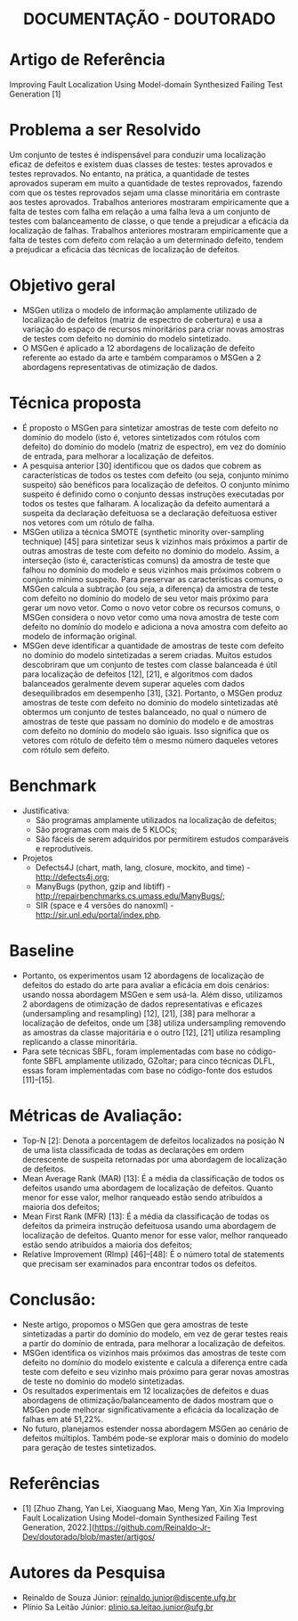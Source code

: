 <h1 align="center"> DOCUMENTAÇÃO - DOUTORADO </h1>

# Artigo de Referência
Improving Fault Localization Using Model-domain Synthesized Failing Test Generation [1]

# Problema a ser Resolvido
Um conjunto de testes é indispensável para conduzir uma localização eficaz de defeitos e existem duas classes de testes: testes aprovados e testes reprovados. No entanto, na prática, a quantidade de testes aprovados superam em muito a quantidade de testes reprovados, fazendo com que os testes reprovados sejam uma classe minoritária em contraste aos testes aprovados. Trabalhos anteriores mostraram empiricamente que a falta de testes com falha em relação a uma falha leva a um conjunto de testes com balanceamento de classe, o que tende a prejudicar a eficácia da localização de falhas. Trabalhos anteriores mostraram empiricamente que a falta de testes com defeito com relação a um determinado defeito, tendem a prejudicar a eficácia das técnicas de localização de defeitos.

# Objetivo geral
- MSGen utiliza o modelo de informação amplamente utilizado de localização de defeitos (matriz de espectro de cobertura) e usa a variação do espaço de recursos minoritários para criar novas amostras de testes com defeito no domínio do modelo sintetizado.
- O MSGen é aplicado a 12 abordagens de localização de defeito referente ao estado da arte e também comparamos o MSGen a 2 abordagens representativas de otimização de dados.

# Técnica proposta
- É proposto o MSGen para sintetizar amostras de teste com defeito no domínio do modelo (isto é, vetores sintetizados com rótulos com defeito) do domínio do modelo (matriz de espectro), em vez do domínio de entrada, para melhorar a localização de defeitos.
- A pesquisa anterior [30] identificou que os dados que cobrem as características de todos os testes com defeito (ou seja, conjunto mínimo suspeito) são benéficos para localização de defeitos. O conjunto mínimo suspeito é definido como o conjunto dessas instruções executadas por todos os testes que falharam. A localização da defeito aumentará a suspeita da declaração defeituosa se a declaração defeituosa estiver nos vetores com um rótulo de falha.
- MSGen utiliza a técnica SMOTE (synthetic minority over-sampling technique) [45] para sintetizar seus k vizinhos mais próximos a partir de outras amostras de teste com defeito no domínio do modelo. Assim, a interseção (isto é, características comuns) da amostra de teste que falhou no domínio do modelo e seus vizinhos mais próximos cobrem o conjunto mínimo suspeito. Para preservar as características comuns, o MSGen calcula a subtração (ou seja, a diferença) da amostra de teste com defeito no domínio do modelo de seu vetor mais próximo para gerar um novo vetor. Como o novo vetor cobre os recursos comuns, o MSGen considera o novo vetor como uma nova amostra de teste com defeito no domínio do modelo e adiciona a nova amostra com defeito ao modelo de informação original.
- MSGen deve identificar a quantidade de amostras de teste com defeito no domínio do modelo sintetizadas a serem criadas. Muitos estudos descobriram que um conjunto de testes com classe balanceada é útil para localização de defeitos [12], [21], e algoritmos com dados balanceados geralmente devem superar aqueles com dados desequilibrados em desempenho [31], [32]. Portanto, o MSGen produz amostras de teste com defeito no domínio do modelo sintetizadas até obtermos um conjunto de testes balanceado, no qual o número de amostras de teste que passam no domínio do modelo e de amostras com defeito no domínio do modelo são iguais. Isso significa que os vetores com rótulo de defeito têm o mesmo número daqueles vetores com rótulo sem defeito.

# Benchmark
- Justificativa:
	- São programas amplamente utilizados na localização de defeitos;
	- São programas com mais de 5 KLOCs;
	- São fáceis de serem adquiridos por permitirem estudos comparáveis ​​e reprodutíveis.
- Projetos
  - Defects4J (chart, math, lang, closure, mockito, and time) - http://defects4j.org; 
  - ManyBugs (python, gzip and libtiff) - http://repairbenchmarks.cs.umass.edu/ManyBugs/; 
  - SIR (space e 4 versões do nanoxml) - http://sir.unl.edu/portal/index.php. 

# Baseline
- Portanto, os experimentos usam 12 abordagens de localização de defeitos do estado do arte para avaliar a eficácia em dois cenários: usando nossa abordagem MSGen e sem usá-la. Além disso, utilizamos 2 abordagens de otimização de dados representativas e eficazes (undersampling and resampling) [12], [21], [38] para melhorar a localização de defeitos, onde um [38] utiliza undersampling removendo as amostras da classe majoritária e o outro [12], [21] utiliza resampling replicando a classe minoritária. 
- Para sete técnicas SBFL, foram implementadas com base no código-fonte SBFL amplamente utilizado, GZoltar; para cinco técnicas DLFL, essas foram implementadas com base no código-fonte dos estudos [11]–[15].

# Métricas de Avaliação:
- Top-N [2]: Denota a porcentagem de defeitos localizados na posição N de uma lista classificada de todas as declarações em ordem decrescente de suspeita retornadas por uma abordagem de localização de defeitos.
- Mean Average Rank (MAR) [13]: É a média da classificação de todos os defeitos usando uma abordagem de localização de defeitos. Quanto menor for esse valor, melhor ranqueado estão sendo atribuídos a maioria dos defeitos;
- Mean First Rank (MFR) [13]: É a média da classificação de todas os defeitos da primeira instrução defeituosa usando uma abordagem de localização de defeitos. Quanto menor for esse valor, melhor ranqueado estão sendo atribuídos a maioria dos defeitos;
- Relative Improvement (RImp) [46]–[48]: É o número total de statements que precisam ser examinados para encontrar todos os defeitos.

# Conclusão:
- Neste artigo, propomos o MSGen que gera amostras de teste sintetizadas a partir do domínio do modelo, em vez de gerar testes reais a partir do domínio de entrada, para melhorar a localização de defeitos.
- MSGen identifica os vizinhos mais próximos das amostras de teste com defeito no domínio do modelo existente e calcula a diferença entre cada teste com defeito e seu vizinho mais próximo para gerar novas amostras de teste no domínio do modelo sintetizadas.
- Os resultados experimentais em 12 localizações de defeitos e duas abordagens de otimização/balanceamento de dados mostram que o MSGen pode melhorar significativamente a eficácia da localização de falhas em até 51,22%.
- No futuro, planejamos estender nossa abordagem MSGen ao cenário de defeitos múltiplos. Também pode-se explorar mais o domínio do modelo para geração de testes sintetizados.

# Referências
- [1] [Zhuo Zhang, Yan Lei, Xiaoguang Mao, Meng Yan, Xin Xia Improving Fault Localization Using Model-domain Synthesized Failing Test Generation, 2022.](https://github.com/Reinaldo-Jr-Dev/doutorado/blob/master/artigos/

# Autores da Pesquisa
- Reinaldo de Souza Júnior: reinaldo.junior@discente.ufg.br
- Plínio Sa Leitão Júnior: plinio.sa.leitao.junior@ufg.br

